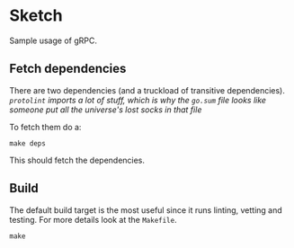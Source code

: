 # Sketch

Sample usage of gRPC.

## Fetch dependencies

There are two dependencies (and a truckload of transitive
dependencies).  *`protolint` imports a lot of stuff, which is why the
`go.sum` file looks like someone put all the universe's lost socks in
that file* 

To fetch them do a:

    make deps
	
This should fetch the dependencies.

## Build

The default build target is the most useful since it runs linting,
vetting and testing.  For more details look at the `Makefile`.

    make

